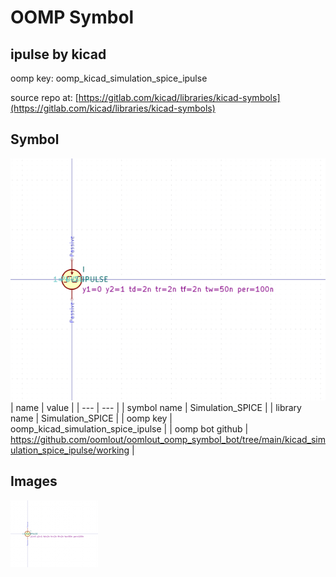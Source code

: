 # OOMP Symbol  
## ipulse  by kicad  
  
oomp key: oomp_kicad_simulation_spice_ipulse  
  
source repo at: [https://gitlab.com/kicad/libraries/kicad-symbols](https://gitlab.com/kicad/libraries/kicad-symbols)  
## Symbol  
  
[![working.png](working_600.png)](working.png)  
| name | value | 
| --- | --- | 
| symbol name | Simulation_SPICE | 
| library name | Simulation_SPICE | 
| oomp key | oomp_kicad_simulation_spice_ipulse | 
| oomp bot github | https://github.com/oomlout/oomlout_oomp_symbol_bot/tree/main/kicad_simulation_spice_ipulse/working | 
## Images  
  
[![working.png](working_140.png)](working.png)  

